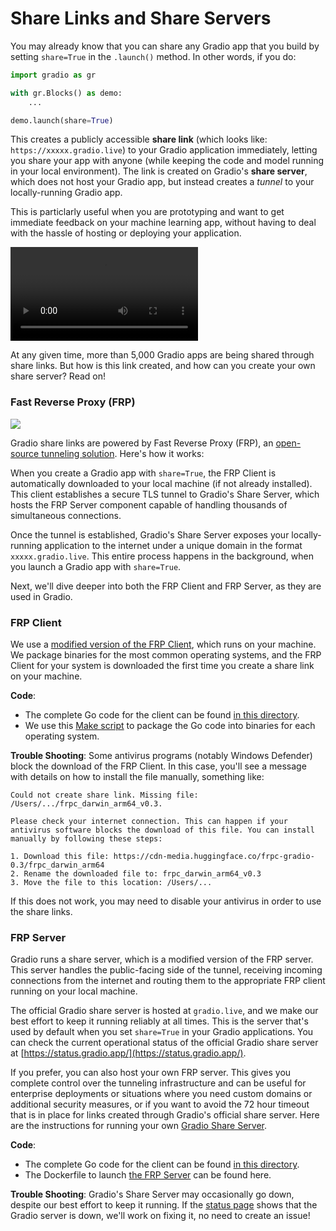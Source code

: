 # Share Links and Share Servers

You may already know that you can share any Gradio app that you build by setting `share=True` in the `.launch()` method. In other words, if you do:

```py
import gradio as gr

with gr.Blocks() as demo:
    ...

demo.launch(share=True)
```

This creates a publicly accessible **share link** (which looks like: `https://xxxxx.gradio.live`) to your Gradio application immediately, letting you share your app with anyone (while keeping the code and model running in your local environment). The link is created on Gradio's **share server**, which does not host your Gradio app, but instead creates a _tunnel_ to your locally-running Gradio app. 

This is particlarly useful when you are prototyping and want to get immediate feedback on your machine learning app, without having to deal with the hassle of hosting or deploying your application.

<video controls>
  <source src="https://huggingface.co/datasets/huggingface/documentation-images/resolve/main/gradio-guides/share-links.mov" type="video/mp4">
</video>

At any given time, more than 5,000 Gradio apps are being shared through share links. But how is this link created, and how can you create your own share server? Read on!

### Fast Reverse Proxy (FRP)

![](https://huggingface.co/datasets/huggingface/documentation-images/resolve/main/gradio-guides/frp-gradio-diagram.svg)

Gradio share links are powered by Fast Reverse Proxy (FRP), an [open-source tunneling solution](https://github.com/huggingface/frp). Here's how it works:

When you create a Gradio app with `share=True`, the FRP Client is automatically downloaded to your local machine (if not already installed). This client establishes a secure TLS tunnel to Gradio's Share Server, which hosts the FRP Server component capable of handling thousands of simultaneous connections.

Once the tunnel is established, Gradio's Share Server exposes your locally-running application to the internet under a unique domain in the format `xxxxx.gradio.live`. This entire process happens in the background, when you launch a Gradio app with `share=True`.

Next, we'll dive deeper into both the FRP Client and FRP Server, as they are used in Gradio.

### FRP Client

We use a [modified version of the FRP Client](https://github.com/huggingface/frp/tree/tls/client), which runs on your machine. We package binaries for the most common operating systems, and the FRP Client for your system is downloaded the first time you create a share link on your machine.

**Code**:
* The complete Go code for the client can be found [in this directory](https://github.com/huggingface/frp/tree/tls/client).
* We use this [Make script](https://github.com/huggingface/frp/blob/tls/Makefile) to package the Go code into binaries for each operating system.

**Trouble Shooting**: Some antivirus programs (notably Windows Defender) block the download of the FRP Client. In this case, you'll see a message with details on how to install the file manually, something like:

```
Could not create share link. Missing file: /Users/.../frpc_darwin_arm64_v0.3. 

Please check your internet connection. This can happen if your antivirus software blocks the download of this file. You can install manually by following these steps: 

1. Download this file: https://cdn-media.huggingface.co/frpc-gradio-0.3/frpc_darwin_arm64
2. Rename the downloaded file to: frpc_darwin_arm64_v0.3
3. Move the file to this location: /Users/...
```

If this does not work, you may need to disable your antivirus in order to use the share links.

### FRP Server

Gradio runs a share server, which is a modified version of the FRP server. This server handles the public-facing side of the tunnel, receiving incoming connections from the internet and routing them to the appropriate FRP client running on your local machine.

The official Gradio share server is hosted at `gradio.live`, and we make our best effort to keep it running reliably at all times. This is the server that's used by default when you set `share=True` in your Gradio applications. You can check the current operational status of the official Gradio share server at [https://status.gradio.app/](https://status.gradio.app/). 

If you prefer, you can also host your own FRP server. This gives you complete control over the tunneling infrastructure and can be useful for enterprise deployments or situations where you need custom domains or additional security measures, or if you want to avoid the 72 hour timeout that is in place for links created through Gradio's official share server. Here are the instructions for running your own [Gradio Share Server](https://github.com/huggingface/frp?tab=readme-ov-file#why-run-your-own-share-server).


**Code**:
* The complete Go code for the client can be found [in this directory](https://github.com/huggingface/frp/tree/dev/server).
* The Dockerfile to launch [the FRP Server](https://github.com/huggingface/frp/blob/dev/dockerfiles/Dockerfile-for-frps) can be found here.

**Trouble Shooting**: Gradio's Share Server may occasionally go down, despite our best effort to keep it running. If the [status page](https://status.gradio.app/) shows that the Gradio server is down, we'll work on fixing it, no need to create an issue!





